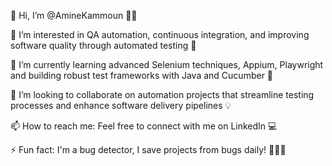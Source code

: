 👋 Hi, I’m @AmineKammoun 🧑‍💻

👀 I’m interested in QA automation, continuous integration, and improving software quality through automated testing 🤖

🌱 I’m currently learning advanced Selenium techniques, Appium, Playwright and building robust test frameworks with Java and Cucumber 🚀

💞️ I’m looking to collaborate on automation projects that streamline testing processes and enhance software delivery pipelines 💡

📫 How to reach me: Feel free to connect with me on LinkedIn 💻

⚡ Fun fact: I'm a bug detector, I save projects from bugs daily! 🔨🐞🐛


<!---
AminexKammoun/AminexKammoun is a ✨ special ✨ repository because its `README.md` (this file) appears on your GitHub profile.
You can click the Preview link to take a look at your changes.
--->
